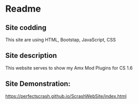 # Readme
## Site codding
This site are using HTML, Bootstap, JavaScript, CSS

## Site description
This website serves to show my Amx Mod Plugins for CS 1.6

## Site Demonstration:
https://perfectscrash.github.io/ScrashWebSite/index.html
